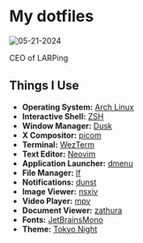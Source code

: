 # My dotfiles

![05-21-2024](https://github.com/renatowljacob/dotfiles/assets/145359396/e951a45b-a831-4ee2-a9ec-08e546f2bc4c)

CEO of LARPing

## Things I Use

- **Operating System:** [Arch Linux](https://archlinux.org/)
- **Interactive Shell:** [ZSH](https://zsh.sourceforge.io/)
- **Window Manager:** [Dusk](https://github.com/bakkeby/dusk)
- **X Compositor:** [picom](https://github.com/yshui/picom)
- **Terminal:** [WezTerm](https://wezfurlong.org/wezterm/index.html)
- **Text Editor:** [Neovim](https://neovim.io/)
- **Application Launcher:** [dmenu](https://tools.suckless.org/dmenu/)
- **File Manager:** [lf](https://github.com/gokcehan/lf)
- **Notifications:** [dunst](https://github.com/dunst-project/dunst)
- **Image Viewer:** [nsxiv](https://codeberg.org/nsxiv/nsxiv)
- **Video Player:** [mpv](https://mpv.io/)
- **Document Viewer:** [zathura](https://pwmt.org/projects/zathura/)
- **Fonts:** [JetBrainsMono](https://www.jetbrains.com/lp/mono/)
- **Theme:** [Tokyo Night](https://github.com/enkia/tokyo-night-vscode-theme)
